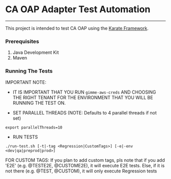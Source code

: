 # CA OAP Adapter Test Automation
---
This project is intended to test CA OAP using the [Karate Framework](https://intuit.github.io/karate/). 

### Prerequisites
1. Java Development Kit
2. Maven

### Running The Tests

IMPORTANT NOTE: 
* IT IS IMPORTANT THAT YOU RUN `gimme-aws-creds` AND CHOOSING THE RIGHT TENANT FOR THE ENVIRONMENT THAT YOU WILL BE RUNNING THE TEST ON.

* SET PARALLEL THREADS (NOTE: Defaults to 4 parallel threads if not set) 

`export parallelThreads=10`

* RUN TESTS

`./run-test.sh [-t|-tag <Regression|CustomTags>] [-e|-env <dev|qa|preprod|prod>]`

FOR CUSTOM TAGS: If you plan to add custom tags, pls note that if you add 'E2E' (e.g. @TESTE2E, @CUSTOME2E), it will execute E2E tests. Else, if it is not
there (e.g. @TEST, @CUSTOM), it will only execute Regression tests



